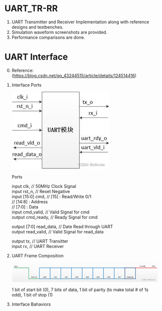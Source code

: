 # UART_TR-RR

1. UART Transmitter and Receiver Implementation along with reference designs and testbenches.
2. Simulation waveform screenshots are provided.
3. Performance comparisons are done.

# UART Interface

0. Reference: (https://blog.csdn.net/qq_43244515/article/details/124514416)

1. Interface Ports

    ![plot](./UART_Ports.jfif)

    Ports

    input               clk,            // 50MHz Clock Signal  
    input               rst_n,          // Reset Negative  
    input   [15:0]      cmd,            // [15]     : Read/Write 0/1  
                                        // [14:8]   : Address  
                                        // [7:0]    : Data  
    input               cmd_valid,      // Valid Signal for cmd  
    output              cmd_ready,      // Ready Signal for cmd  

    output  [7:0]       read_data,      // Date Read through UART  
    output              read_valid,     // Valid Signal for read_data  

    output              tx,             // UART Transitter  
    input               rx,             // UART Receiver  

2. UART Frame Composition

    ![plot](./UART_Frame.png)

    1 bit of start bit (0),
    7 bits of data,
    1 bit of parity (to make total # of 1s odd),
    1 bit of stop (1)

3. Interface Bahaviors

